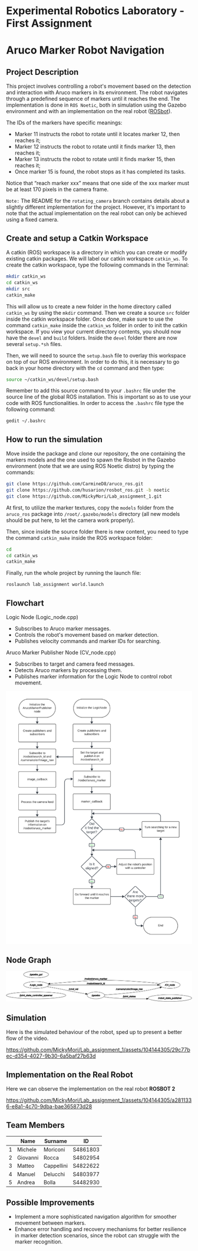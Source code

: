 Experimental Robotics Laboratory - First Assignment
======================================
Aruco Marker Robot Navigation
======================================

Project Description
-------------------------

This project involves controlling a robot's movement based on the detection and interaction with Aruco markers in its environment. The robot navigates through a predefined sequence of markers until it reaches the end. The implementation is done in `ROS Noetic`, both in simulation using the Gazebo environment and with an implementation on the real robot ([ROSbot](https://husarion.com/)).

The IDs of the markers have specific meanings:

* Marker 11 instructs the robot to rotate until it locates marker 12, then reaches it;
* Marker 12 instructs the robot to rotate until it finds marker 13, then reaches it;
* Marker 13 instructs the robot to rotate until it finds marker 15, then reaches it;
* Once marker 15 is found, the robot stops as it has completed its tasks.

Notice that “reach marker xxx” means that one side of the xxx marker must be at least 170 pixels in the camera frame.

`Note:` The README for the `rotating_camera` branch contains details about a slightly different implementation for the project. However, it's important to note that the actual implementation on the real robot can only be achieved using a fixed camera.

Create and setup a Catkin Workspace
--------------------------------

A catkin (ROS) workspace is a directory in which you can create or modify existing catkin packages. We will label our catkin workspace `catkin_ws`. To create the catkin workspace, type the following commands in the Terminal:

```bash
mkdir catkin_ws
cd catkin_ws
mkdir src
catkin_make
```

This will allow us to create a new folder in the home directory called `catkin_ws` by using the `mkdir` command. Then we create a source `src` folder inside the catkin workspace folder. Once done, make sure to use the command `catkin_make` inside the `catkin_ws` folder in order to init the catkin workspace. If you view your current directory contents, you should now have the `devel` and `build` folders. Inside the `devel` folder there are now several `setup.*sh` files. 

Then, we will need to source the `setup.bash` file to overlay this workspace on top of our ROS environment. In order to do this, it is necessary to go back in your home directory with the `cd` command and then type:

```bash
source ~/catkin_ws/devel/setup.bash
```

Remember to add this source command to your `.bashrc` file under the source line of the global ROS installation. This is important so as to use your code with ROS functionalities. In order to access the `.bashrc` file type the following command:

```bash
gedit ~/.bashrc
```

How to run the simulation
-------------------------

Move inside the package and clone our repository, the one containing the markers models and the one used to spawn the Rosbot in the Gazebo environment (note that we are using ROS Noetic distro) by typing the commands:

```bash
git clone https://github.com/CarmineD8/aruco_ros.git
git clone https://github.com/husarion/rosbot_ros.git -b noetic
git clone https://github.com/MickyMori/Lab_assignment_1.git
```

At first, to utilize the marker textures, copy the `models` folder from the `aruco_ros` package into `/root/.gazebo/models` directory (all new models should be put here, to let the camera work properly).

Then, since inside the source folder there is new content, you need to type the command `catkin_make` inside the ROS workspace folder:

```bash
cd
cd catkin_ws
catkin_make
```

Finally, run the whole project by running the launch file:

```bash
roslaunch lab_assignment world.launch
```

Flowchart
-----------------------

Logic Node (Logic_node.cpp)
* Subscribes to Aruco marker messages.
* Controls the robot's movement based on marker detection.
* Publishes velocity commands and marker IDs for searching.

Aruco Marker Publisher Node (CV_node.cpp)
* Subscribes to target and camera feed messages.
* Detects Aruco markers by processing them.
* Publishes marker information for the Logic Node to control robot movement.

![Flowchart of the robot behaviour](lab_assignment/media/Flowchart_fixed.png)

Node Graph 
-----------------------

![Rqt Graph](lab_assignment/media/rosgraph_fixed.png)

Simulation
-----------------------

Here is the simulated behaviour of the robot, sped up to present a better flow of the video.

https://github.com/MickyMori/Lab_assignment_1/assets/104144305/29c77bec-d354-4027-9b30-6a5baf27b63d

Implementation on the Real Robot
-----------------------

Here we can observe the implementation on the real robot **ROSBOT 2**

https://github.com/MickyMori/Lab_assignment_1/assets/104144305/a2811336-e8a1-4c70-9dba-bae365873d28

Team Members
-------------

|    |Name |Surname |ID |
|----|---|---|---|
| 1 | Michele | Moriconi | S4861803 |
| 2 | Giovanni | Rocca | S4802954 |
| 3 | Matteo | Cappellini | S4822622 |
| 4 | Manuel | Delucchi | S4803977 |
| 5 | Andrea | Bolla | S4482930 |

Possible Improvements
-----------------------

* Implement a more sophisticated navigation algorithm for smoother movement between markers.
* Enhance error handling and recovery mechanisms for better resilience in marker detection scenarios, since the robot can struggle with the marker recognition.


